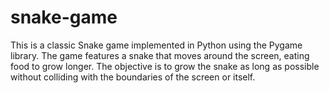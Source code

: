# snake-game
This is a classic Snake game implemented in Python using the Pygame library. The game features a snake that moves around the screen, eating food to grow longer. The objective is to grow the snake as long as possible without colliding with the boundaries of the screen or itself.
